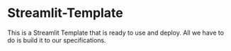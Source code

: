 # Streamlit-Template
This is a Streamlit Template that is ready to use and deploy. All we have to do is build it to our specifications. 

